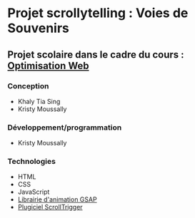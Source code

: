 # Projet scrollytelling : Voies de Souvenirs

## Projet scolaire dans le cadre du cours : [Optimisation Web](https://tim-montmorency.com/timdoc/582-424MO/projet-scrollytelling/)

### Conception

- Khaly Tia Sing
- Kristy Moussally

### Développement/programmation

- Kristy Moussally

### Technologies

- HTML
- CSS
- JavaScript
- [Librairie d'animation GSAP](https://gsap.com/docs/v3/Installation/?tab=cdn&module=esm&method=private+registry&tier=free&club=false&require=false&trial=true)
- [Plugiciel ScrollTrigger](https://gsap.com/docs/v3/Installation/?tab=cdn&module=esm&method=private+registry&tier=free&club=false&require=false&trial=true&plugins=ScrollTrigger)
